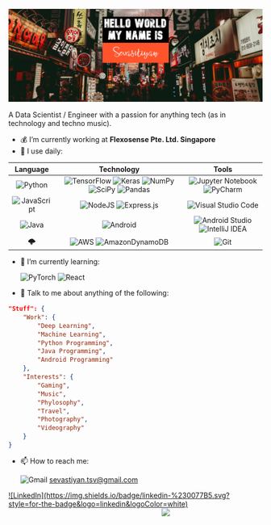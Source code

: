 ![Header image](https://github.com/Sevastiyan/Sevastiyan/blob/main/sava-bobov-eVa2FK83K6w-unsplash-Sevi.jpg)

A Data Scientist / Engineer with a passion for anything tech (as in technology and techno music).

- :moneybag: I’m currently working at **Flexosense Pte. Ltd. Singapore**
- :telescope: I use daily: 

| Language | Technology | Tools |
|  :-----------:  |  :------:  |  :----:  |
|![Python](https://img.shields.io/badge/python-3670A0?style=for-the-badge&logo=python&logoColor=ffdd54)|![TensorFlow](https://img.shields.io/badge/TensorFlow-%23FF6F00.svg?style=for-the-badge&logo=TensorFlow&logoColor=white) ![Keras](https://img.shields.io/badge/Keras-%23D00000.svg?style=for-the-badge&logo=Keras&logoColor=white) ![NumPy](https://img.shields.io/badge/numpy-%23013243.svg?style=for-the-badge&logo=numpy&logoColor=white) ![SciPy](https://img.shields.io/badge/SciPy-%230C55A5.svg?style=for-the-badge&logo=scipy&logoColor=%white) ![Pandas](https://img.shields.io/badge/pandas-%23150458.svg?style=for-the-badge&logo=pandas&logoColor=white)|![Jupyter Notebook](https://img.shields.io/badge/jupyter-%23FA0F00.svg?style=for-the-badge&logo=jupyter&logoColor=white) ![PyCharm](https://img.shields.io/badge/pycharm-143?style=for-the-badge&logo=pycharm&logoColor=black&color=black&labelColor=green)|
|![JavaScript](https://img.shields.io/badge/javascript-%23323330.svg?style=for-the-badge&logo=javascript&logoColor=%23F7DF1E)|![NodeJS](https://img.shields.io/badge/node.js-6DA55F?style=for-the-badge&logo=node.js&logoColor=white) ![Express.js](https://img.shields.io/badge/express.js-%23404d59.svg?style=for-the-badge&logo=express&logoColor=%2361DAFB)|![Visual Studio Code](https://img.shields.io/badge/Visual%20Studio%20Code-0078d7.svg?style=for-the-badge&logo=visual-studio-code&logoColor=white)|
|![Java](https://img.shields.io/badge/java-%23ED8B00.svg?style=for-the-badge&logo=java&logoColor=white) |![Android](https://img.shields.io/badge/Android-3DDC84?style=for-the-badge&logo=android&logoColor=white)|![Android Studio](https://img.shields.io/badge/Android%20Studio-3DDC84.svg?style=for-the-badge&logo=android-studio&logoColor=white) ![IntelliJ IDEA](https://img.shields.io/badge/IntelliJIDEA-000000.svg?style=for-the-badge&logo=intellij-idea&logoColor=white)|
|🌩️|![AWS](https://img.shields.io/badge/AWS-%23FF9900.svg?style=for-the-badge&logo=amazon-aws&logoColor=white) ![AmazonDynamoDB](https://img.shields.io/badge/Amazon%20DynamoDB-4053D6?style=for-the-badge&logo=Amazon%20DynamoDB&logoColor=white)|![Git](https://img.shields.io/badge/git-%23F05033.svg?style=for-the-badge&logo=git&logoColor=white)|

- 🌱 I’m currently learning: 

    ![PyTorch](https://img.shields.io/badge/PyTorch-%23EE4C2C.svg?style=for-the-badge&logo=PyTorch&logoColor=white) ![React](https://img.shields.io/badge/react-%2320232a.svg?style=for-the-badge&logo=react&logoColor=%2361DAFB)
    
<!-- - 👯 I’m looking to collaborate on ... -->
<!-- - 🤔 I’m looking for help with ... -->
- 💬 Talk to me about anything of the following:

```json
"Stuff": {
    "Work": {
        "Deep Learning", 
        "Machine Learning", 
        "Python Programming", 
        "Java Programming", 
        "Android Programming"
    },
    "Interests": { 
        "Gaming",
        "Music",
        "Phylosophy",
        "Travel",
        "Photography",
        "Videography"
    }
}
```

- 📫 How to reach me: 

    ![Gmail](https://img.shields.io/badge/Gmail-D14836?style=for-the-badge&logo=gmail&logoColor=white) sevastiyan.tsv@gmail.com
<a href="https://www.linkedin.com/in/sevastiyan-tsvetkov/"> 
    ![LinkedIn](https://img.shields.io/badge/linkedin-%230077B5.svg?style=for-the-badge&logo=linkedin&logoColor=white)</a>

<img align='right' src='https://media.giphy.com/media/bcKmIWkUMCjVm/giphy.gif' width='200"'>

<!-- - ⚡ Fun fact: ... -->



